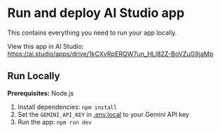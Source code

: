 
# Run and deploy AI Studio app

This contains everything you need to run your app locally.

View this app in AI Studio: https://ai.studio/apps/drive/1kCXvRpERQW7un_HLl82Z-BoVZuG9jaMp

## Run Locally

**Prerequisites:**  Node.js


1. Install dependencies:
   `npm install`
2. Set the `GEMINI_API_KEY` in [.env.local](.env.local) to your Gemini API key
3. Run the app:
   `npm run dev`
